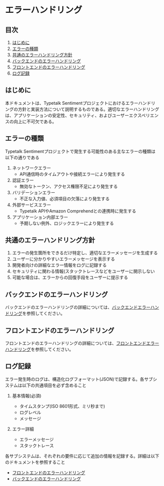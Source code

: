 # エラーハンドリング

## 目次

1. [はじめに](#はじめに)
2. [エラーの種類](#エラーの種類)
3. [共通のエラーハンドリング方針](#共通のエラーハンドリング方針)
4. [バックエンドのエラーハンドリング](#バックエンドのエラーハンドリング)
5. [フロントエンドのエラーハンドリング](#フロントエンドのエラーハンドリング)
6. [ログ記録](#ログ記録)

## はじめに

本ドキュメントは、Typetalk Sentimentプロジェクトにおけるエラーハンドリングの方針と実装方法について説明するものである。適切なエラーハンドリングは、アプリケーションの安定性、セキュリティ、およびユーザーエクスペリエンスの向上に不可欠である。

## エラーの種類

Typetalk Sentimentプロジェクトで発生する可能性のある主なエラーの種類は以下の通りである

1. ネットワークエラー
    - API通信時のタイムアウトや接続エラーにより発生する
2. 認証エラー
    - 無効なトークン、アクセス権限不足により発生する
3. バリデーションエラー
    - 不正な入力値、必須項目の欠落により発生する
4. 外部サービスエラー
    - Typetalk APIやAmazon Comprehendとの連携時に発生する
5. アプリケーション内部エラー
    - 予期しない例外、ロジックエラーにより発生する

## 共通のエラーハンドリング方針

1. エラーの発生箇所をできるだけ特定し、適切なエラーメッセージを生成する
2. ユーザーに分かりやすいエラーメッセージを表示する
3. 開発者向けの詳細なエラー情報をログに記録する
4. セキュリティに関わる情報(スタックトレースなどをユーザーに開示しない
5. 可能な場合は、エラーからの回復手段をユーザーに提示する

## バックエンドのエラーハンドリング

バックエンドのエラーハンドリングの詳細については、[バックエンドエラーハンドリング](../apps/api/docs/error-handling-api.md)を参照してください。

## フロントエンドのエラーハンドリング

フロントエンドのエラーハンドリングの詳細については、[フロントエンドエラーハンドリング](../apps/web/docs/error-handling-web.md)を参照してください。

## ログ記録

エラー発生時のログは、構造化ログフォーマット(JSON)で記録する。各サブシステムは以下の共通項目を必ず含めること

1. 基本情報(必須)
    - タイムスタンプ(ISO 8601形式、ミリ秒まで)
    - ログレベル
    - メッセージ

2. エラー詳細
    - エラーメッセージ
    - スタックトレース

各サブシステムは、それぞれの要件に応じて追加の情報を記録する。詳細は以下のドキュメントを参照すること

- [フロントエンドのエラーハンドリング](../apps/web/docs/error-handling-web.md)
- [バックエンドのエラーハンドリング](../apps/api/docs/error-handling-api.md)
